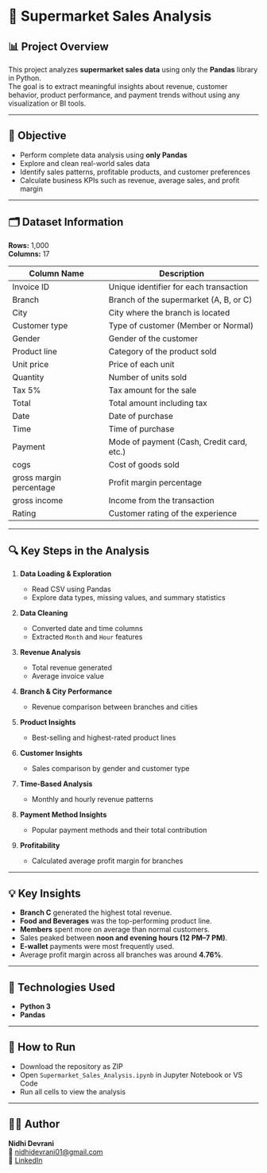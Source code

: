 # 🧾 Supermarket Sales Analysis

## 📊 Project Overview
This project analyzes **supermarket sales data** using only the **Pandas** library in Python.  
The goal is to extract meaningful insights about revenue, customer behavior, product performance, and payment trends without using any visualization or BI tools.


---

## 🧠 Objective
- Perform complete data analysis using **only Pandas**
- Explore and clean real-world sales data
- Identify sales patterns, profitable products, and customer preferences
- Calculate business KPIs such as revenue, average sales, and profit margin

---

## 🗂️ Dataset Information
**Rows:** 1,000  
**Columns:** 17  

| Column Name | Description |
|--------------|-------------|
| Invoice ID | Unique identifier for each transaction |
| Branch | Branch of the supermarket (A, B, or C) |
| City | City where the branch is located |
| Customer type | Type of customer (Member or Normal) |
| Gender | Gender of the customer |
| Product line | Category of the product sold |
| Unit price | Price of each unit |
| Quantity | Number of units sold |
| Tax 5% | Tax amount for the sale |
| Total | Total amount including tax |
| Date | Date of purchase |
| Time | Time of purchase |
| Payment | Mode of payment (Cash, Credit card, etc.) |
| cogs | Cost of goods sold |
| gross margin percentage | Profit margin percentage |
| gross income | Income from the transaction |
| Rating | Customer rating of the experience |

---

## 🔍 Key Steps in the Analysis

1. **Data Loading & Exploration**
   - Read CSV using Pandas  
   - Explore data types, missing values, and summary statistics  

2. **Data Cleaning**
   - Converted date and time columns  
   - Extracted `Month` and `Hour` features  

3. **Revenue Analysis**
   - Total revenue generated  
   - Average invoice value  

4. **Branch & City Performance**
   - Revenue comparison between branches and cities  

5. **Product Insights**
   - Best-selling and highest-rated product lines  

6. **Customer Insights**
   - Sales comparison by gender and customer type  

7. **Time-Based Analysis**
   - Monthly and hourly revenue patterns  

8. **Payment Method Insights**
   - Popular payment methods and their total contribution  

9. **Profitability**
   - Calculated average profit margin for branches  

---

## 💡 Key Insights

- **Branch C** generated the highest total revenue.  
- **Food and Beverages** was the top-performing product line.  
- **Members** spent more on average than normal customers.  
- Sales peaked between **noon and evening hours (12 PM–7 PM)**.  
- **E-wallet** payments were most frequently used.  
- Average profit margin across all branches was around **4.76%**.

---

## 🧰 Technologies Used
- **Python 3**
- **Pandas**


---
   

## 🚀 How to Run
- Download the repository as ZIP  
- Open `Supermarket_Sales_Analysis.ipynb` in Jupyter Notebook or VS Code  
- Run all cells to view the analysis

---

## 🧑‍💻 Author
**Nidhi Devrani**  
📧 [nidhidevrani01@gmail.com](mailto:nidhidevrani01@gmail.com)  
🔗 [LinkedIn](https://www.linkedin.com/in/nidhi-devrani-b79159349)

